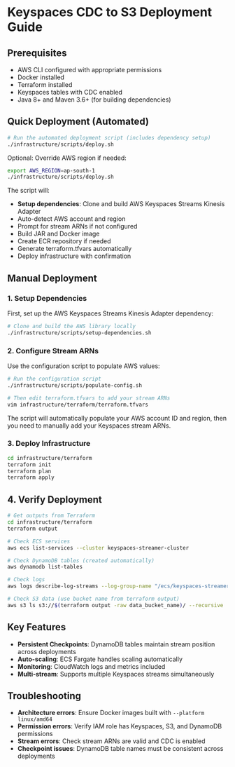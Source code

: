 # Keyspaces CDC to S3 Deployment Guide

## Prerequisites

- AWS CLI configured with appropriate permissions
- Docker installed
- Terraform installed
- Keyspaces tables with CDC enabled
- Java 8+ and Maven 3.6+ (for building dependencies)

## Quick Deployment (Automated)

```bash
# Run the automated deployment script (includes dependency setup)
./infrastructure/scripts/deploy.sh
```

Optional: Override AWS region if needed:

```bash
export AWS_REGION=ap-south-1
./infrastructure/scripts/deploy.sh
```

The script will:
- **Setup dependencies**: Clone and build AWS Keyspaces Streams Kinesis Adapter
- Auto-detect AWS account and region
- Prompt for stream ARNs if not configured
- Build JAR and Docker image
- Create ECR repository if needed
- Generate terraform.tfvars automatically
- Deploy infrastructure with confirmation

## Manual Deployment

### 1. Setup Dependencies

First, set up the AWS Keyspaces Streams Kinesis Adapter dependency:

```bash
# Clone and build the AWS library locally
./infrastructure/scripts/setup-dependencies.sh
```

### 2. Configure Stream ARNs

Use the configuration script to populate AWS values:

```bash
# Run the configuration script
./infrastructure/scripts/populate-config.sh

# Then edit terraform.tfvars to add your stream ARNs
vim infrastructure/terraform/terraform.tfvars
```

The script will automatically populate your AWS account ID and region, then you need to manually add your Keyspaces stream ARNs.

### 3. Deploy Infrastructure

```bash
cd infrastructure/terraform
terraform init
terraform plan
terraform apply
```

## 4. Verify Deployment

```bash
# Get outputs from Terraform
cd infrastructure/terraform
terraform output

# Check ECS services
aws ecs list-services --cluster keyspaces-streamer-cluster

# Check DynamoDB tables (created automatically)
aws dynamodb list-tables

# Check logs
aws logs describe-log-streams --log-group-name "/ecs/keyspaces-streamer"

# Check S3 data (use bucket name from terraform output)
aws s3 ls s3://$(terraform output -raw data_bucket_name)/ --recursive
```

## Key Features

- **Persistent Checkpoints**: DynamoDB tables maintain stream position across deployments
- **Auto-scaling**: ECS Fargate handles scaling automatically  
- **Monitoring**: CloudWatch logs and metrics included
- **Multi-stream**: Supports multiple Keyspaces streams simultaneously

## Troubleshooting

- **Architecture errors**: Ensure Docker images built with `--platform linux/amd64`
- **Permission errors**: Verify IAM role has Keyspaces, S3, and DynamoDB permissions
- **Stream errors**: Check stream ARNs are valid and CDC is enabled
- **Checkpoint issues**: DynamoDB table names must be consistent across deployments
